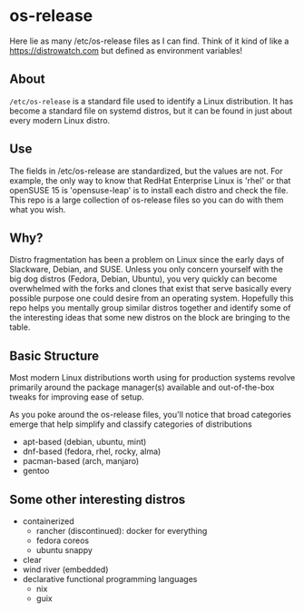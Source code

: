 # os-release
Here lie as many /etc/os-release files as I can find.
Think of it kind of like a <https://distrowatch.com> but defined as environment variables!

## About
`/etc/os-release` is a standard file used to identify a Linux distribution. It has become a standard file on systemd distros, but it can be found in just about every modern Linux distro.

## Use
The fields in /etc/os-release are standardized, but the values are not. For example, the only way to know that RedHat Enterprise Linux is 'rhel' or that openSUSE 15 is 'opensuse-leap' is to install each distro and check the file. This repo is a large collection of os-release files so you can do with them what you wish.

## Why?
Distro fragmentation has been a problem on Linux since the early days of Slackware, Debian, and SUSE.
Unless you only concern yourself with the big dog distros (Fedora, Debian, Ubuntu), you very quickly can become overwhelmed with the forks and clones that exist that serve basically every possible purpose one could desire from an operating system.
Hopefully this repo helps you mentally group similar distros together and identify some of the interesting ideas that some new distros on the block are bringing to the table.

## Basic Structure
Most modern Linux distributions worth using for production systems revolve primarily around the package manager(s) available and out-of-the-box tweaks for improving ease of setup.

As you poke around the os-release files, you'll notice that broad categories emerge that help simplify and classify categories of distributions
- apt-based (debian, ubuntu, mint)
- dnf-based (fedora, rhel, rocky, alma)
- pacman-based (arch, manjaro)
- gentoo

## Some other interesting distros
- containerized
  - rancher (discontinued): docker for everything
  - fedora coreos
  - ubuntu snappy
- clear
- wind river (embedded)
- declarative functional programming languages
  - nix
  - guix
